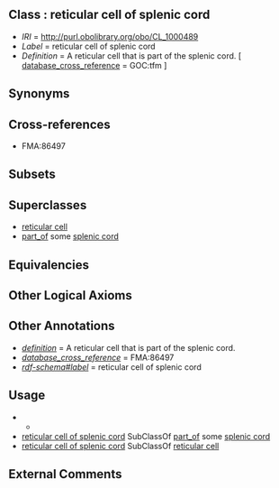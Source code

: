 
## Class : reticular cell of splenic cord

 * *IRI* = http://purl.obolibrary.org/obo/CL_1000489
 * *Label* = reticular cell of splenic cord
 * *Definition* = A reticular cell that is part of the splenic cord. [ [database_cross_reference](../../ef/oboInOwl#hasDbXref.md) = GOC:tfm ]

## Synonyms


## Cross-references

 * FMA:86497

## Subsets


## Superclasses

 * [reticular cell](../../CL/32/CL_0000432.md)
 * [part_of](../../BFO/50/BFO_0000050.md) some [splenic cord](../../UBERON/66/UBERON_0001266.md)

## Equivalencies


## Other Logical Axioms


## Other Annotations

 * *[definition](../../IAO/15/IAO_0000115.md)* = A reticular cell that is part of the splenic cord.
 * *[database_cross_reference](../../ef/oboInOwl#hasDbXref.md)* = FMA:86497
 * *[rdf-schema#label](../../el/rdf-schema#label.md)* = reticular cell of splenic cord

## Usage

 * -
 * [reticular cell of splenic cord](../../CL/89/CL_1000489.md) SubClassOf [part_of](../../BFO/50/BFO_0000050.md) some [splenic cord](../../UBERON/66/UBERON_0001266.md)
 * [reticular cell of splenic cord](../../CL/89/CL_1000489.md) SubClassOf [reticular cell](../../CL/32/CL_0000432.md)

## External Comments

